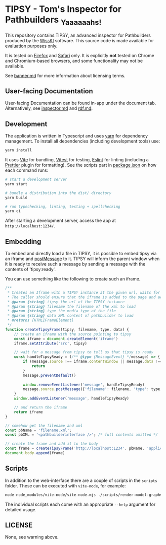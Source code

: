 # TIPSY - Tom's Inspector for Pathbuilders <sub>Yaaaaaahs!</sub>

This repository contains TIPSY, an advanced inspector for Pathbuilders produced by the [WissKI](https://wiss-ki.eu) software.
This source code is made available for evaluation purposes only.

It is tested on [Firefox](https://www.mozilla.org/en-US/firefox/new/) and [Safari](https://www.apple.com/safari/) only.
It is explicitly <b>not</b> tested on Chrome and Chromium-based browsers, and some functionality may not be available.

See [banner.md](docs/banner.md) for more information about licensing terms.

## User-facing Documentation

User-facing Documentation can be found in-app under the document tab. 
Alternatively, see [inspector.md](macros/docs/inspector.md) and [rdf.md](macros/docs/rdf.md).

## Development

The application is written in Typescript and uses [yarn](https://yarnpkg.com) for dependency management. 
To install all dependencies (including development tools) use:

```bash
yarn install
```

It uses [Vite](https://vitejs.dev) for bundling, [Vitest](https://vitest.dev) for testing, [Eslint](https://eslint.org) for linting (including a [Prettier](https://prettier.io) plugin for formatting). 
See the scripts part in [package.json](package.json) on how each command runs:
```bash
# start a development server
yarn start

# bundle a distribution into the dist/ directory
yarn build

# run typechecking, linting, testing + spellchecking
yarn ci
```

After starting a development server, access the app at `http://localhost:1234/`. 

## Embedding

To embed and directly load a file in TIPSY, it is possible to embed tipsy via an iframe and [postMessage](https://developer.mozilla.org/en-US/docs/Web/API/Window/postMessage) to it.
TIPSY will inform the parent window when it is ready to receive such a message by sending a message with the contents of 'tipsy:ready'.

You can use something like the following to create such an iframe.
```javascript
/**
 * Creates an Iframe with a TIPSY instance at the given url, waits for it to be ready, and then loads the given xml data. 
 * The caller should ensure that the iframe is added to the page and actually contains tipsy.  
 * @param {string} tipsy the url of the TIPSY instance
 * @param {string} filename the filename of the xml to load
 * @param {string} type the media type of the file
 * @param {string} data XML content of pathbuilder to load
 * @returns {HTMLIFrameElement} 
 */
function createTipsyFrame(tipsy, filename, type, data) {
    // create an iframe with the source pointing to tipsy
    const iframe = document.createElement('iframe')
    iframe.setAttribute('src', tipsy)

    // wait for a message from tipsy to tell us that tipsy is ready
    const handleTipsyReady = (/** @type {MessageEvent} */message) => {
        if (message.source !== iframe.contentWindow || message.data !== 'tipsy:ready') {
            return
        }
        message.preventDefault()
    
        window.removeEventListener('message', handleTipsyReady)
        message.source.postMessage({'filename': filename, 'type': type, 'data': data}, '*');
    }
    window.addEventListener('message', handleTipsyReady)

    // and return the iframe
    return iframe
}

// somehow get the filename and xml
const pbName = 'filename.xml';
const pbXML = '<pathbuilderinterface />'; /* full contents omitted */

// create the frame and add it to the body
const frame = createTipsyFrame('http://localhost:1234', pbName, 'application/xml', pbXML)
document.body.append(frame)
```


## Scripts

In addition to the web-interface there are a couple of scripts in the `scripts` folder. 
These can be executed with `vite-node`, for example:

```bash
node node_modules/vite-node/vite-node.mjs ./scripts/render-model-graphviz.ts -p pathbuilder.xml
```

The individual scripts each come with an appropriate `--help` argument for detailed usage. 

## LICENSE

None, see warning above.

<!-- spellchecker:words HTMLIFrameElement pathbuilderinterface -->
